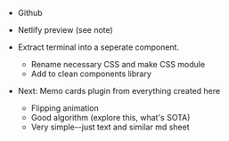 
- Github

- Netlify preview (see note)

- Extract terminal into a seperate component.
    - Rename necessary CSS and make CSS module
    - Add to clean components library


- Next: Memo cards plugin from everything created here
    - Flipping animation
    - Good algorithm (explore this, what's SOTA)
    - Very simple--just text and similar md sheet


